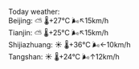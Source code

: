 Today weather:  
Beijing: ⛅️  🌡️+27°C 🌬️↖15km/h  
Tianjin: ⛅️  🌡️+25°C 🌬️↖15km/h  
Shijiazhuang: ☀️   🌡️+36°C 🌬️←10km/h  
Tangshan: ☀️   🌡️+24°C 🌬️↑12km/h  
